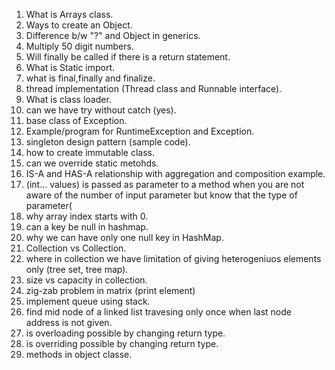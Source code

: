 1. What is Arrays class.
2. Ways to create an Object.
3. Difference b/w "?" and Object in generics.
4. Multiply 50 digit numbers.
5. Will finally be called if there is a return statement.
6. What is Static import.
7. what is final,finally and finalize.
8. thread implementation (Thread class and Runnable interface).
9. What is class loader.
10. can we have try without catch (yes).
11. base class of Exception.
12. Example/program for RuntimeException and Exception.
13. singleton design pattern (sample code).
14. how to create immutable class.
15. can we override static metohds.
16. IS-A and HAS-A relationship with aggregation and composition example.
18. (int… values) is passed as parameter to a method when you are not aware of the number of input parameter but know that the type of parameter(
19. why array index starts with 0.
20. can a key be null in hashmap.
21. why we can have only one null key in HashMap.
22. Collection vs Collection.
23. where in collection we have limitation of giving heterogeniuos elements only (tree set, tree map).
24. size vs capacity in collection.
25. zig-zab problem in matrix (print element)
26. implement queue using stack.
27. find mid node of a linked list travesing only once when last node address is not given.
27. is overloading possible by changing return type.
28. is overriding possible by changing return type.
29. methods in object classe.
